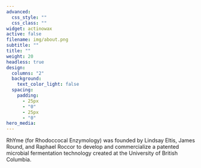 ```yaml
---
advanced:
  css_style: ""
  css_class: ""
widget: actinowax
active: false
filename: img/about.png
subtitle: ""
title: ""
weight: 20
headless: true
design:
  columns: "2"
  background:
    text_color_light: false
  spacing:
    padding:
      - 25px
      - "0"
      - 25px
      - "0"
hero_media:
---
```

RhYme (for Rhodoccocal Enzymology) was founded by Lindsay Eltis, James Round, and Raphael Roccor to develop and commercialize a patented microbial fermentation technology created at the University of British Columbia.
